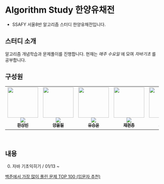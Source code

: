 # Algorithm Study 한양유채전

- SSAFY 서울8반 알고리즘 스터디 한양유채전입니다.

## 스터디 소개

알고리즘 개념학습과 문제풀이를 진행합니다.
현재는 _매주 수요일_ 에 모여 _자바기초_ 를 공부합니다.
<br/>

## 구성원

<table>
  <tr>
    <td align="center"><a href="https://github.com/woohiq"><img src="https://avatars.githubusercontent.com/u/101312787?v=4?v=4?s=100" width="100px;" alt=""/><br /><img src="http://mazassumnida.wtf/api/mini/generate_badge?boj=leox97" widt="100px"><br /><sub><b>한상빈</b></sub></a><br /></td>
    <td align="center"><a href="https://github.com/dreammandoo"><img src="https://avatars.githubusercontent.com/u/122426133?v=4?s=100" width="100px;" alt=""/><br /><img src="http://mazassumnida.wtf/api/mini/generate_badge?boj=dreammandoo" widt="100px"><br /><sub><b>양을필</b></sub></a><br /></td>      
    <td align="center"><a href="https://github.com/s-y-yu"><img src="https://avatars.githubusercontent.com/u/82228797?v=4?s=100" width="100px;" alt=""/><br /><img src="http://mazassumnida.wtf/api/mini/generate_badge?boj=syu" widt="100px"><br /><sub><b>유승윤</b></sub></a><br /></td>
    <td align="center"><a href="https://github.com/hjongc"><img src="https://avatars.githubusercontent.com/u/72199470?v=4" width="100px;" alt=""/><br /><img src="http://mazassumnida.wtf/api/mini/generate_badge?boj=yssg9187" widt="100px"><br /><sub><b>채현종</b></sub></a><br /></td>
    <td align="center"><a href="https://github.com/nutbrown"><img src="https://avatars.githubusercontent.com/u/111677826?v=4?s=100" width="100px;" alt=""/><br /><img src="http://mazassumnida.wtf/api/mini/generate_badge?boj=simbaba" widt="100px"><br /><sub><b>전혜련</b></sub></a><br /></td>     
  </tr>
</table><br/>

## 내용

0. 자바 기초익히기 / 01/13 ~ 

  [백준에서 가장 많이 풀린 문제 TOP 100 (입문자 추천)](https://www.acmicpc.net/workbook/view/2435)
